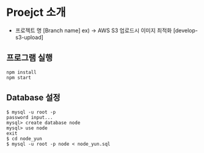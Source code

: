 # Proejct 소개
* 프로젝트 명 [Branch name] ex) ->  AWS S3 업로드시 이미지 최적화 [develop-s3-upload]

## 프로그램 실행
```
npm install
npm start
```

## Database 설정
```
$ mysql -u root -p
password input...
mysql> create database node
mysql> use node
exit
$ cd node_yun
$ mysql -u root -p node < node_yun.sql
```






















